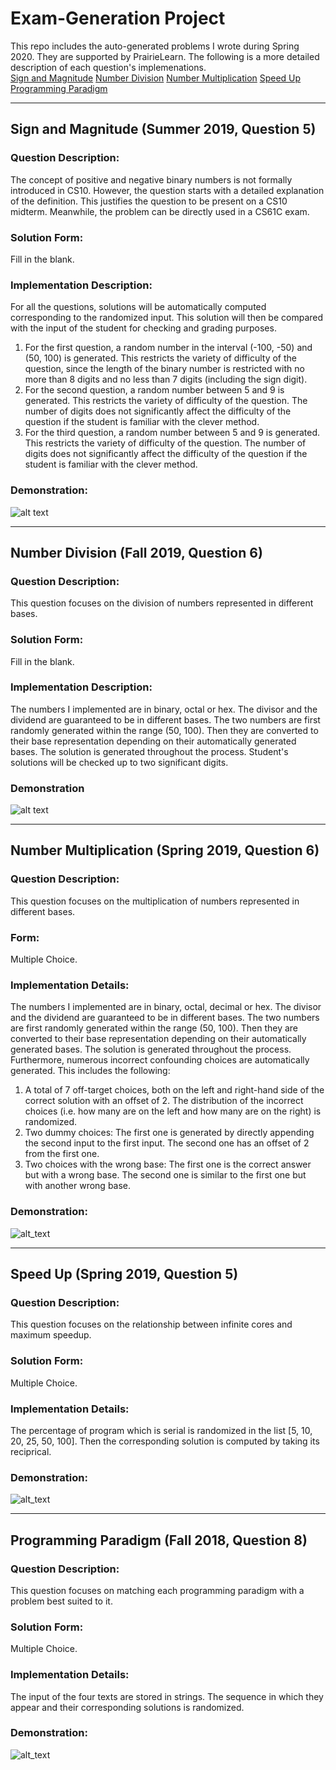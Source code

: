 # Exam-Generation Project 
This repo includes the auto-generated problems I wrote during Spring 2020. They are supported by PrairieLearn. The following is a more detailed description of each question's implemenations.  
[Sign and Magnitude](#Sign-and-Magnitude)
[Number Division](#Number-Division)
[Number Multiplication](#my-multi-word-header)
[Speed Up ](#my-multi-word-header)
[Programming Paradigm](#my-multi-word-header) 
***
## Sign and Magnitude (Summer 2019, Question 5)
### Question Description:  
The concept of positive and negative binary numbers is not formally introduced in CS10. However, the question starts with a detailed explanation of the definition. This justifies the question to be present on a CS10 midterm. Meanwhile, the problem can be directly used in a CS61C exam. 
### Solution Form: 
Fill in the blank. 
### Implementation Description: 
For all the questions, solutions will be automatically computed corresponding to the randomized input. This solution will then be compared with the input of the student for checking and grading purposes. 
1. For the first question, a random number in the interval (-100, -50) and (50, 100) is generated. This restricts the variety of difficulty of the question, since the length of the binary number is restricted with no more than 8 digits and no less than 7 digits (including the sign digit). 
2. For the second question, a random number between 5 and 9 is generated. This restricts the variety of difficulty of the question. The number of digits does not significantly affect the difficulty of the question if the student is familiar with the clever method.
3. For the third question, a random number between 5 and 9 is generated. This restricts the variety of difficulty of the question. The number of digits does not significantly affect the difficulty of the question if the student is familiar with the clever method.  

### Demonstration: 
![alt text](https://github.com/Liaoqitian/Exam-Generation-/blob/master/Sign%20Magnitude/Question%20Demo.png "Question Demo")
***
## Number Division (Fall 2019, Question 6)
### Question Description: 
This question focuses on the division of numbers represented in different bases. 
### Solution Form:
Fill in the blank.  
### Implementation Description: 
The numbers I implemented are in binary, octal or hex. The divisor and the dividend are guaranteed to be in different bases. The two numbers are first randomly generated within the range (50, 100). Then they are converted to their base representation depending on their automatically generated bases. 
The solution is generated throughout the process. Student's solutions will be checked up to two significant digits. 
### Demonstration 
![alt text](https://github.com/Liaoqitian/Exam-Generation-/blob/master/Number%20Division/Solution%20Demo.png "Question Demo")
***
## Number Multiplication (Spring 2019, Question 6)
### Question Description: 
This question focuses on the multiplication of numbers represented in different bases. 
### Form:
Multiple Choice. 
### Implementation Details: 
The numbers I implemented are in binary, octal, decimal or hex. The divisor and the dividend are guaranteed to be in different bases. The two numbers are first randomly generated within the range (50, 100). Then they are converted to their base representation depending on their automatically generated bases. The solution is generated throughout the process. Furthermore, numerous incorrect confounding choices are automatically generated. This includes the following: 
1. A total of 7 off-target choices, both on the left and right-hand side of the correct solution with an offset of 2. The distribution of the incorrect choices (i.e. how many are on the left and how many are on the right) is randomized. 
2. Two dummy choices: The first one is generated by directly appending the second input to the first input. The second one has an offset of 2 from the first one. 
3. Two choices with the wrong base: The first one is the correct answer but with a wrong base. The second one is similar to the first one but with another wrong base. 

### Demonstration: 
![alt_text](https://github.com/Liaoqitian/Exam-Generation-/blob/master/Number%20Multiplication/Solution%20Demo.png "Question Demo")
***
## Speed Up (Spring 2019, Question 5)
### Question Description:
This question focuses on the relationship between infinite cores and maximum speedup.  
### Solution Form: 
Multiple Choice. 
### Implementation Details:
The percentage of program which is serial is randomized in the list [5, 10, 20, 25, 50, 100]. Then the corresponding solution is computed by taking its reciprical. 
### Demonstration: 
![alt_text](https://github.com/Liaoqitian/Exam-Generation-/blob/master/Speed%20Up/Solution%20Demo.png "Question Demo")
***
## Programming Paradigm (Fall 2018, Question 8)
### Question Description: 
This question focuses on matching each programming paradigm with a problem best suited to it. 
### Solution Form: 
Multiple Choice. 
### Implementation Details: 
The input of the four texts are stored in strings. The sequence in which they appear and their corresponding solutions is randomized. 
### Demonstration:
![alt_text](https://github.com/Liaoqitian/Exam-Generation-/blob/master/Programming%20Paradigm/Solution%20Demo.png "Question Demo")

